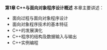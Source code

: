 **第1章 C++与面向对象程序设计概述**
本章主要讲述：
- 面向过程与面向对象程序设计
- 面向对象程序技术的基本特征
- C++的发展演化
- C++程序的结构及数据输入与输出
- C++实例编程
